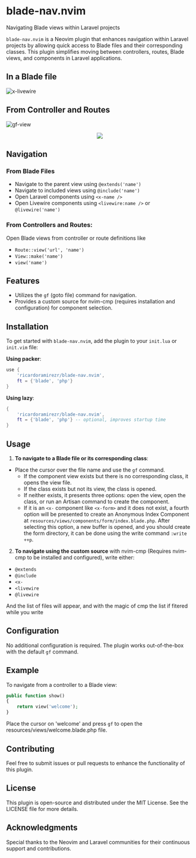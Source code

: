 # blade-nav.nvim
Navigating Blade views within Laravel projects

`blade-nav.nvim` is a Neovim plugin that enhances navigation within Laravel projects by allowing quick access to Blade files and their corresponding classes. This plugin simplifies moving between controllers, routes, Blade views, and components in Laravel applications.

## In a Blade file

![x-livewire](https://github.com/RicardoRamirezR/blade-nav.nvim/assets/6526545/8e10106f-d28e-40dc-b0df-c45f0f842980)

## From Controller and Routes

![gf-view](https://github.com/RicardoRamirezR/blade-nav.nvim/assets/6526545/e6ddb3ec-829f-4055-b8d1-581635bfb18c)

<p align="center">
    <a href="https://dotfyle.com/plugins/RicardoRamirezR/blade-nav.nvim">
        <img src="https://dotfyle.com/plugins/RicardoRamirezR/blade-nav.nvim/shield" />
    </a>
</p>

## Navigation

### From Blade Files

- Navigate to the parent view using `@extends('name')`
- Navigate to included views using `@include('name')`
- Open Laravel components using `<x-name />`
- Open Livewire components using `<livewire:name />` or `@livewire('name')`

### From Controllers and Routes:

Open Blade views from controller or route definitions like 
- `Route::view('url', 'name')`
- `View::make('name')`
- `view('name')`


## Features

- Utilizes the `gf` (goto file) command for navigation.
- Provides a custom source for nvim-cmp (requires installation and configuration) for component selection.

## Installation

To get started with `blade-nav.nvim`, add the plugin to your `init.lua` or `init.vim` file:

**Using packer**:

```lua
use {
    'ricardoramirezr/blade-nav.nvim',
    ft = {'blade', 'php'}
}
```
    
**Using lazy**:

```lua
{
    'ricardoramirezr/blade-nav.nvim',
    ft = {'blade', 'php'} -- optional, improves startup time
}
```

## Usage

1. **To navigate to a Blade file or its corresponding class**:

  - Place the cursor over the file name and use the `gf` command.
    - If the component view exists but there is no corresponding class, it 
    opens the view file.
    - If the class exists but not its view, the class is opened.
    - If neither exists, it presents three options: open the view, open the 
    class, or run an Artisan command to create the component.
    - If it is an `<x-` component like `<x-form>` and it does not exist, a
    fourth option will be presented to create an Anonymous Index Component at 
    `resources/views/components/form/index.blade.php`. After selecting this
    option, a new buffer is opened, and you should create the form directory,
    it can be done using the write command `:write ++p`.

2. **To navigate using the custom source** with nvim-cmp (Requires nvim-cmp to be installed and configured), write either:

- `@extends`
- `@include`
- `<x-`
- `<livewire`
- `@livewire`

And the list of files will appear, and with the magic of cmp the list if fitered while you write

## Configuration

No additional configuration is required. The plugin works out-of-the-box with the default `gf` command.

## Example

To navigate from a controller to a Blade view:
```php
public function show()
{
    return view('welcome');
}
```

Place the cursor on 'welcome' and press `gf` to open the resources/views/welcome.blade.php file.

## Contributing

Feel free to submit issues or pull requests to enhance the functionality of this plugin.

## License

This plugin is open-source and distributed under the MIT License. See the LICENSE file for more details.

## Acknowledgments

Special thanks to the Neovim and Laravel communities for their continuous support and contributions.
